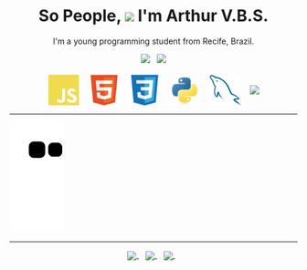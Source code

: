 <div id="header">
  <h1 align='center'>
      So People,
      <img src="https://raw.githubusercontent.com/iampavangandhi/iampavangandhi/master/gifs/Hi.gif" width="35">
      I'm Arthur V.B.S.
  </h1>
  <p align="center">
      I'm a young programming student from Recife, Brazil.
  </p>
</div>

<div id="main">
    <div align="center">
        <img height="160px" src="https://github-readme-stats.vercel.app/api?username=ArthurVBS&show_icons=true&count_private=true&theme=tokyonight">
        &nbsp;
        <img height="160px" src="https://github-readme-stats.vercel.app/api/top-langs/?username=ArthurVBS&layout=compact&theme=tokyonight">
    </div>
    <br>
    <div align="center" style="display: inline_block" height="90">
        <img align="center" height="55px" src="https://raw.githubusercontent.com/devicons/devicon/master/icons/javascript/javascript-plain.svg">
        &nbsp;&nbsp;
        <img align="center" height="55px" src="https://raw.githubusercontent.com/devicons/devicon/master/icons/html5/html5-original.svg">
        &nbsp;&nbsp;
        <img align="center" height="55px" src="https://raw.githubusercontent.com/devicons/devicon/master/icons/css3/css3-original.svg">
        &nbsp;&nbsp;
        <img align="center" height="55px" src="https://raw.githubusercontent.com/devicons/devicon/master/icons/python/python-original.svg">
        &nbsp;&nbsp;
        <img align="center" height="55px" src="https://raw.githubusercontent.com/devicons/devicon/master/icons/mysql/mysql-original.svg">
        &nbsp;&nbsp;
        <img align="center" height="55px" src="https://64.media.tumblr.com/31fca450a7cf89369e51328b80f7c8d8/tumblr_mo7etqt46g1sutxdmo1_250.gif">
    </div>
</div>

<hr>

![Snake animation](https://github.com/ArthurVBS/ArthurVBS/blob/output/github-contribution-grid-snake.svg)

<hr>

<div id="section" align="center">
    <a href="https://arthurvbs.github.io/">
        <img align="center" height="30px" img src="https://img.shields.io/badge/GitHub%20Pages-303388?style=for-the-badge&logo=github&logoColor=white">        
    </a>&nbsp;&nbsp;
    <a href="https://www.instagram.com/arthurwithanh/">
        <img align="center" height="30px" img src="https://img.shields.io/badge/Instagram-303388?style=for-the-badge&logo=instagram&logoColor=white">        
    </a>&nbsp;&nbsp;
    <a href="https://www.linkedin.com/in/arthur-v-b-s-b40abb215/">
        <img align="center" height="30px" img src="https://img.shields.io/badge/LinkedIn-303388?style=for-the-badge&logo=linkedin&logoColor=white">        
    </a>&nbsp;&nbsp;
</div>

<!--
<p align="center"> 
  <img alingn="center" src="https://profile-counter.glitch.me/ArthurVBS/count.svg" />
</p>
-->
        
<!--
**ArthurVBS/ArthurVBS** is a ✨ _special_ ✨ repository because its `README.md` (this file) appears on your GitHub profile.

Here are some ideas to get you started:

- 🔭 I’m currently working on ...
- 🌱 I’m currently learning ...
- 👯 I’m looking to collaborate on ...
- 🤔 I’m looking for help with ...
- 💬 Ask me about ...
- 📫 How to reach me: ...
- 😄 Pronouns: ...
- ⚡ Fun fact: ...
-->
